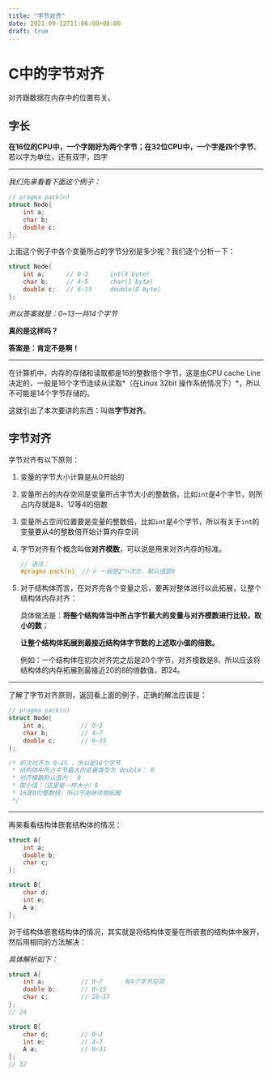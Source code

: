 ```yaml
---
title: "字节对齐"
date: 2021-09-12T11:06:00+08:00
draft: true
---
```


# C中的字节对齐

对齐跟数据在内存中的位置有关。<br>

## 字长

**在16位的CPU中，一个字刚好为两个字节；在32位CPU中，一个字是四个字节**。若以字为单位，还有双字，四字

---

*我们先来看看下面这个例子：*

```C
// pragma pack(n)
struct Node{
    int a;
    char b;
    double c;
};
```

上面这个例子中各个变量所占的字节分别是多少呢？我们逐个分析一下：

```C
struct Node{
    int a;		// 0~3		int(4 byte)
    char b;		// 4~5		char(1 byte)
    double c;	// 6~13		double(8 byte)
};
```

*所以答案就是：0~13一共14个字节*

**真的是这样吗？**

**答案是：肯定不是啊！**

---

在计算机中，内存的存储和读取都是16的整数倍个字节，这是由CPU cache Line 决定的，一般是16个字节连续从读取*（在Linux 32bit 操作系统情况下）*，所以不可能是14个字节存储的。

这就引出了本次要讲的东西：叫做**字节对齐**。

## 字节对齐

字节对齐有以下原则：

1. 变量的字节大小计算是从0开始的

2. 变量所占的内存空间是变量所占字节大小的整数倍，比如`int`是4个字节，则所占内存就是8、12等4的倍数

3. 变量所占空间位置要是变量的整数倍，比如`int`是4个字节，所以有关于`int`的变量要从4的整数倍开始计算内存空间

4. 字节对齐有个概念叫做**对齐模数**，可以说是用来对齐内存的标准。

   ```C
   // 语法：
   #pragma pack(n)	// n 一般是2^n次方，默认值是8
   ```

5. 对于结构体而言，在对齐完各个变量之后，要再对整体进行以此拓展，让整个结构体内存对齐：

   具体做法是：**将整个结构体当中所占字节最大的变量与对齐模数进行比较，取小的数**；

   ​					  **让整个结构体拓展到最接近结构体字节数的上述取小值的倍数。**

   例如：一个结构体在初次对齐完之后是20个字节，对齐模数是8，所以应该将结构体的内存拓展到最接近20的8的倍数值，即24。

---

了解了字节对齐原则，返回看上面的例子，正确的解法应该是：

```C++
// pragma pack(n)
struct Node{
    int a;			// 0~3
    char b;			// 4~7
    double c;		// 8~15
};

/* 初次对齐为 0~15 ，所以是16个字节
 * 结构体中所占字节最大的变量类型为 double： 8
 * 对齐模数默认值为： 8
 * 取小值：（这里是一样大小）8
 * 16是8的整数倍，所以不用继续做拓展
 */
```

---

再来看看结构体嵌套结构体的情况：

```C++
struct A{
    int a;
    double b;
    char c;
};

struct B{
    char d;
    int e;
    A a;
};
```

对于结构体嵌套结构体的情况，其实就是将结构体变量在所嵌套的结构体中展开，然后用相同的方法解决：

*具体解析如下：*

```C++
struct A{
    int a;			// 0~7		有4个字节空洞
    double b;		// 8~15
    char c;			// 16~17
};
// 24 

struct B{
    char d;			// 0~3 
    int e;			// 4~7
    A a;			// 8~31
};
// 32
```

